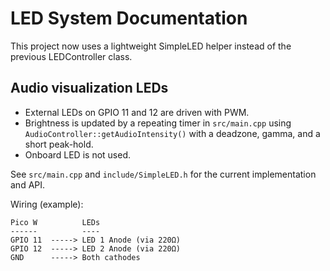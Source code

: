 # LED System Documentation

This project now uses a lightweight SimpleLED helper instead of the previous LEDController class.

## Audio visualization LEDs

- External LEDs on GPIO 11 and 12 are driven with PWM.
- Brightness is updated by a repeating timer in `src/main.cpp` using `AudioController::getAudioIntensity()` with a deadzone, gamma, and a short peak-hold.
- Onboard LED is not used.

See `src/main.cpp` and `include/SimpleLED.h` for the current implementation and API.

Wiring (example):

```text
Pico W          LEDs
------          ----
GPIO 11  -----> LED 1 Anode (via 220Ω)
GPIO 12  -----> LED 2 Anode (via 220Ω)
GND      -----> Both cathodes
```
